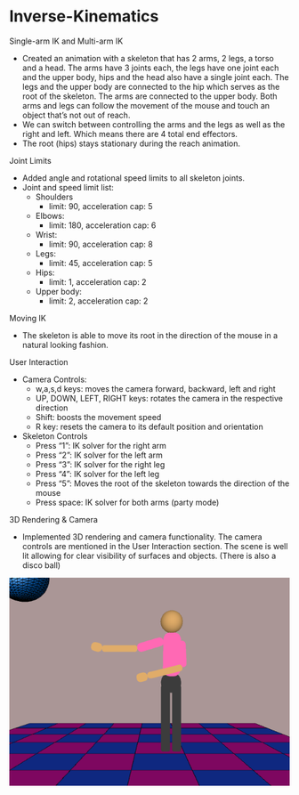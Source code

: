 # Inverse-Kinematics

Single-arm IK and Multi-arm IK
* Created an animation with a skeleton that has 2 arms, 2 legs, a torso and a head. The arms have 3 joints each, the legs have one joint each and the upper body, hips and the head also have a single joint each. The legs and the upper body are connected to the hip which serves as the root of the skeleton. The arms are connected to the upper body. Both arms and legs can follow the movement of the mouse and touch an object that’s not out of reach.
* We can switch between controlling the arms and the legs as well as the right and left. Which means there are 4 total end effectors.
* The root (hips) stays stationary during the reach animation.

Joint Limits
* Added angle and rotational speed limits to all skeleton joints.
* Joint and speed limit list:
   * Shoulders
      * limit: 90, acceleration cap: 5  
   * Elbows:
      * limit: 180, acceleration cap: 6  
   * Wrist:
      * limit: 90, acceleration cap: 8
   * Legs:
      * limit: 45, acceleration cap: 5  
   * Hips:
      * limit: 1, acceleration cap: 2  
   * Upper body:
      * limit: 2, acceleration cap: 2

Moving IK
* The skeleton is able to move its root in the direction of the mouse in a natural looking fashion.

User Interaction
* Camera Controls:
   * w,a,s,d keys: moves the camera forward, backward, left and right
   * UP, DOWN, LEFT, RIGHT keys: rotates the camera in the respective direction
   * Shift: boosts the movement speed
   * R key: resets the camera to its default position and orientation
* Skeleton Controls
   * Press “1”: IK solver for the right arm
   * Press “2”: IK solver for the left arm
   * Press “3”: IK solver for the right leg
   * Press “4”: IK solver for the left leg
   * Press “5”: Moves the root of the skeleton towards the direction of the mouse
   * Press space: IK solver for both arms (party mode)


3D Rendering & Camera
* Implemented 3D rendering and camera functionality. The camera controls are mentioned in the User Interaction section. The scene is well lit allowing for clear visibility of surfaces and objects. (There is also a disco ball)


![IK](ik.png)
